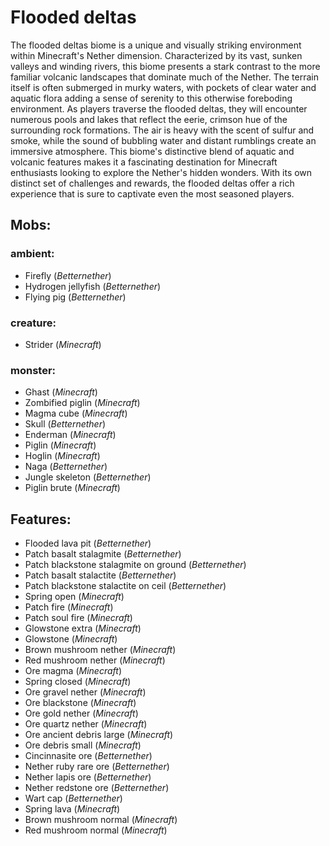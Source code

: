 
# Flooded deltas
The flooded deltas biome is a unique and visually striking environment within Minecraft's Nether dimension. Characterized by its vast, sunken valleys and winding rivers, this biome presents a stark contrast to the more familiar volcanic landscapes that dominate much of the Nether. The terrain itself is often submerged in murky waters, with pockets of clear water and aquatic flora adding a sense of serenity to this otherwise foreboding environment. As players traverse the flooded deltas, they will encounter numerous pools and lakes that reflect the eerie, crimson hue of the surrounding rock formations. The air is heavy with the scent of sulfur and smoke, while the sound of bubbling water and distant rumblings create an immersive atmosphere. This biome's distinctive blend of aquatic and volcanic features makes it a fascinating destination for Minecraft enthusiasts looking to explore the Nether's hidden wonders. With its own distinct set of challenges and rewards, the flooded deltas offer a rich experience that is sure to captivate even the most seasoned players.
## Mobs:
### ambient:
 - Firefly  (*Betternether*)
 - Hydrogen jellyfish  (*Betternether*)
 - Flying pig  (*Betternether*)
### creature:
 - Strider  (*Minecraft*)
### monster:
 - Ghast  (*Minecraft*)
 - Zombified piglin  (*Minecraft*)
 - Magma cube  (*Minecraft*)
 - Skull  (*Betternether*)
 - Enderman  (*Minecraft*)
 - Piglin  (*Minecraft*)
 - Hoglin  (*Minecraft*)
 - Naga  (*Betternether*)
 - Jungle skeleton  (*Betternether*)
 - Piglin brute  (*Minecraft*)
## Features:
 - Flooded lava pit  (*Betternether*)
 - Patch basalt stalagmite  (*Betternether*)
 - Patch blackstone stalagmite on ground  (*Betternether*)
 - Patch basalt stalactite  (*Betternether*)
 - Patch blackstone stalactite on ceil  (*Betternether*)
 - Spring open  (*Minecraft*)
 - Patch fire  (*Minecraft*)
 - Patch soul fire  (*Minecraft*)
 - Glowstone extra  (*Minecraft*)
 - Glowstone  (*Minecraft*)
 - Brown mushroom nether  (*Minecraft*)
 - Red mushroom nether  (*Minecraft*)
 - Ore magma  (*Minecraft*)
 - Spring closed  (*Minecraft*)
 - Ore gravel nether  (*Minecraft*)
 - Ore blackstone  (*Minecraft*)
 - Ore gold nether  (*Minecraft*)
 - Ore quartz nether  (*Minecraft*)
 - Ore ancient debris large  (*Minecraft*)
 - Ore debris small  (*Minecraft*)
 - Cincinnasite ore  (*Betternether*)
 - Nether ruby rare ore  (*Betternether*)
 - Nether lapis ore  (*Betternether*)
 - Nether redstone ore  (*Betternether*)
 - Wart cap  (*Betternether*)
 - Spring lava  (*Minecraft*)
 - Brown mushroom normal  (*Minecraft*)
 - Red mushroom normal  (*Minecraft*)
